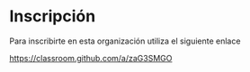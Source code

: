 # Inscripción

Para inscribirte en esta organización utiliza el siguiente enlace

https://classroom.github.com/a/zaG3SMGO


